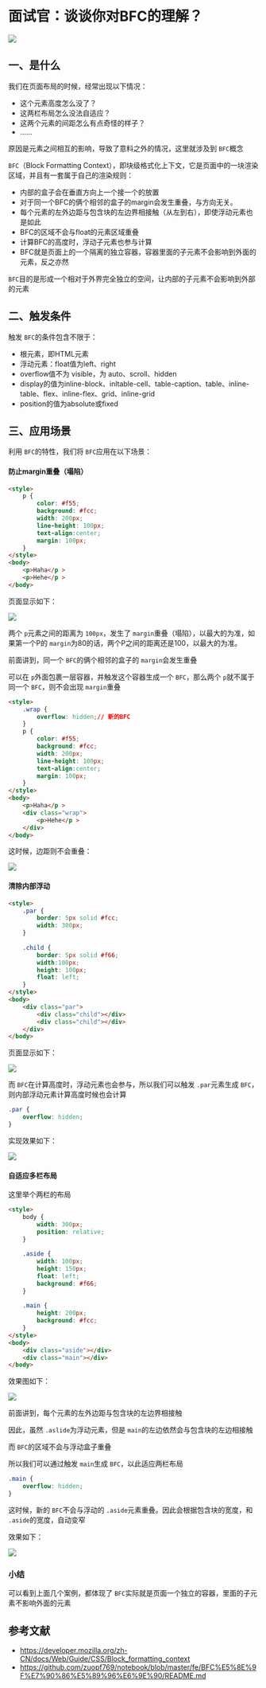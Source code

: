 # 面试官：谈谈你对BFC的理解？

![](https://static.vue-js.com/c3d68290-9511-11eb-85f6-6fac77c0c9b3.png)

## 一、是什么

我们在页面布局的时候，经常出现以下情况：

- 这个元素高度怎么没了？
- 这两栏布局怎么没法自适应？
- 这两个元素的间距怎么有点奇怪的样子？
- ......

原因是元素之间相互的影响，导致了意料之外的情况，这里就涉及到 `BFC`概念

`BFC`（Block Formatting Context），即块级格式化上下文，它是页面中的一块渲染区域，并且有一套属于自己的渲染规则：

- 内部的盒子会在垂直方向上一个接一个的放置
- 对于同一个BFC的俩个相邻的盒子的margin会发生重叠，与方向无关。
- 每个元素的左外边距与包含块的左边界相接触（从左到右），即使浮动元素也是如此
- BFC的区域不会与float的元素区域重叠
- 计算BFC的高度时，浮动子元素也参与计算
- BFC就是页面上的一个隔离的独立容器，容器里面的子元素不会影响到外面的元素，反之亦然

`BFC`目的是形成一个相对于外界完全独立的空间，让内部的子元素不会影响到外部的元素

## 二、触发条件

触发 `BFC`的条件包含不限于：

- 根元素，即HTML元素
- 浮动元素：float值为left、right
- overflow值不为 visible，为 auto、scroll、hidden
- display的值为inline-block、inltable-cell、table-caption、table、inline-table、flex、inline-flex、grid、inline-grid
- position的值为absolute或fixed

## 三、应用场景

利用 `BFC`的特性，我们将 `BFC`应用在以下场景：

#### 防止margin重叠（塌陷）

```html
<style>
    p {
        color: #f55;
        background: #fcc;
        width: 200px;
        line-height: 100px;
        text-align:center;
        margin: 100px;
    }
</style>
<body>
    <p>Haha</p >
    <p>Hehe</p >
</body>
```

页面显示如下：

 ![](https://static.vue-js.com/d0ce3650-9511-11eb-85f6-6fac77c0c9b3.png)

两个 `p`元素之间的距离为 `100px`，发生了 `margin`重叠（塌陷），以最大的为准，如果第一个P的 `margin`为80的话，两个P之间的距离还是100，以最大的为准。

前面讲到，同一个 `BFC`的俩个相邻的盒子的 `margin`会发生重叠

可以在 `p`外面包裹一层容器，并触发这个容器生成一个 `BFC`，那么两个 `p`就不属于同一个 `BFC`，则不会出现 `margin`重叠

```html
<style>
    .wrap {
        overflow: hidden;// 新的BFC
    }
    p {
        color: #f55;
        background: #fcc;
        width: 200px;
        line-height: 100px;
        text-align:center;
        margin: 100px;
    }
</style>
<body>
    <p>Haha</p >
    <div class="wrap">
        <p>Hehe</p >
    </div>
</body>
```

这时候，边距则不会重叠：

 ![](https://static.vue-js.com/dec44740-9511-11eb-85f6-6fac77c0c9b3.png)

#### 清除内部浮动

```html
<style>
    .par {
        border: 5px solid #fcc;
        width: 300px;
    }
 
    .child {
        border: 5px solid #f66;
        width:100px;
        height: 100px;
        float: left;
    }
</style>
<body>
    <div class="par">
        <div class="child"></div>
        <div class="child"></div>
    </div>
</body>
```

页面显示如下：

 ![](https://static.vue-js.com/ec5d4410-9511-11eb-85f6-6fac77c0c9b3.png)

而 `BFC`在计算高度时，浮动元素也会参与，所以我们可以触发 `.par`元素生成 `BFC`，则内部浮动元素计算高度时候也会计算

```css
.par {
    overflow: hidden;
}
```

实现效果如下：

 ![](https://static.vue-js.com/f6487b20-9511-11eb-ab90-d9ae814b240d.png)

#### 自适应多栏布局

这里举个两栏的布局

```html
<style>
    body {
        width: 300px;
        position: relative;
    }
 
    .aside {
        width: 100px;
        height: 150px;
        float: left;
        background: #f66;
    }
 
    .main {
        height: 200px;
        background: #fcc;
    }
</style>
<body>
    <div class="aside"></div>
    <div class="main"></div>
</body>
```

效果图如下：

 ![](https://static.vue-js.com/ffb95210-9511-11eb-ab90-d9ae814b240d.png)

前面讲到，每个元素的左外边距与包含块的左边界相接触

因此，虽然 `.aslide`为浮动元素，但是 `main`的左边依然会与包含块的左边相接触

而 `BFC`的区域不会与浮动盒子重叠

所以我们可以通过触发 `main`生成 `BFC`，以此适应两栏布局

```css
.main {
    overflow: hidden;
}
```

这时候，新的 `BFC`不会与浮动的 `.aside`元素重叠。因此会根据包含块的宽度，和 `.aside`的宽度，自动变窄

效果如下：

 ![](https://static.vue-js.com/0a5f2690-9512-11eb-ab90-d9ae814b240d.png)

### 小结

可以看到上面几个案例，都体现了 `BFC`实际就是页面一个独立的容器，里面的子元素不影响外面的元素

## 参考文献

- https://developer.mozilla.org/zh-CN/docs/Web/Guide/CSS/Block_formatting_context
- https://github.com/zuopf769/notebook/blob/master/fe/BFC%E5%8E%9F%E7%90%86%E5%89%96%E6%9E%90/README.md
